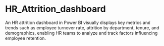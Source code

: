 # HR_Attrition_dashboard
An HR attrition dashboard in Power BI visually displays key metrics and trends such as employee turnover rate, attrition by department, tenure, and demographics, enabling HR teams to analyze and track factors influencing employee retention.

